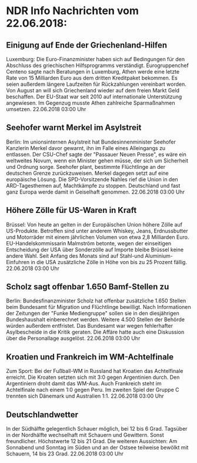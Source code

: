 # NDR Info Nachrichten vom 22.06.2018:


## Einigung auf Ende der Griechenland-Hilfen
Luxemburg: Die Euro-Finanzminister haben sich auf Bedingungen für den Abschluss des griechischen Hilfsprogramms verständigt. Eurogruppenchef Centeno sagte nach Beratungen in Luxemburg, Athen werde eine letzte Rate von 15 Milliarden Euro aus dem dritten Kreditpaket bekommen. Es seien außerdem längere Laufzeiten für Rückzahlungen vereinbart worden. Von August an will sich Griechenland wieder auf dem freien Markt Geld beschaffen. Der EU-Staat war seit 2010 auf internationale Unterstützung angewiesen. Im Gegenzug musste Athen zahlreiche Sparmaßnahmen umsetzen. 22.06.2018 03:00 Uhr 

## Seehofer warnt Merkel im Asylstreit
Berlin: Im unionsinternen Asylstreit hat Bundesinnenminister Seehofer Kanzlerin Merkel davor gewarnt, ihn im Falle eines Alleingangs zu entlassen. Der CSU-Chef sagte der "Passauer Neuen Presse", es wäre ein weltweites Novum, wenn ein Minister gehen müsse, der sich um Sicherheit und Ordnung sorge. Seehofer plant, bestimmte Flüchtlinge an der deutschen Grenze zurückzuweisen. Merkel dagegen setzt auf eine europäische Lösung. Die SPD-Vorsitzende Nahles rief die Union in den ARD-Tagesthemen auf, Machtkämpfe zu stoppen. Deutschland und fast ganz Europa werde damit in Geiselhaft genommen. 22.06.2018 03:00 Uhr 

## Höhere Zölle für US-Waren in Kraft
Brüssel: Von heute an gelten in der Europäischen Union höhere Zölle auf US-Produkte. Betroffen sind unter anderem Whiskey, Jeans, Erdnussbutter und Motorräder mit einem jährlichen Volumen von etwa 2,8 Milliarden Euro. EU-Handelskommissarin Malmström betonte, wegen der einseitigen Entscheidung der USA über Sonderzölle auf Importe bleibe Brüssel keine andere Wahl. Seit Anfang des Monats sind auf Stahl-und Aluminium-Einfuhren in die USA zusätzliche Zölle in Höhe von bis zu 25 Prozent fällig. 22.06.2018 03:00 Uhr 

## Scholz sagt offenbar 1.650 Bamf-Stellen zu
Berlin: Bundesfinanzminister Scholz hat offenbar zusätzliche 1.650 Stellen beim Bundesamt für Migration und Flüchtlinge bewilligt. Nach Informationen der Zeitungen der "Funke Mediengruppe" sollen sie in den diesjährigen Bundeshaushalt einberechnet werden. Weitere 4.500 Stellen der Behörde würden außerdem entfristet. Das Bundesamt war wegen fehlerhafter Asylbescheide in die Kritik geraten. Die Affäre hatte auch eine Diskussion über die Personallage ausgelöst. 22.06.2018 03:00 Uhr 

## Kroatien und Frankreich im WM-Achtelfinale
Zum Sport: Bei der Fußball-WM in Russland hat Kroatien das Achtelfinale erreicht. Die Kroaten setzten sich mit 3:0 gegen Argentinien durch. Den Argentiniern droht damit das WM-Aus. Auch Frankreich steht im Achtelfinale nach einem 1:0 gegen Peru. Im zweiten Spiel der Gruppe C trennten sich Dänemark und Australien 1:1. 22.06.2018 03:00 Uhr 

## Deutschlandwetter
In der Südhälfte gelegentlich Schauer möglich, bei 12 bis 6 Grad. Tagsüber in der Nordhälfte wechselhaft mit Schauern und Gewittern. Sonst freundlicher. Höchstwerte 12 bis 21 Grad. Die weiteren Aussichten: Am Sonnabend und Sonntag im Süden und an der Ostsee teilweise bewölkt mit Schauern, 14 bis 23 Grad. 22.06.2018 03:00 Uhr 
